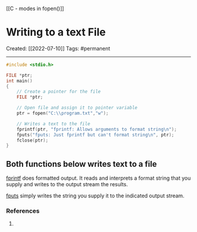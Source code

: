 [[C - modes in fopen()]]

# Writing to a text File
Created:  [[2022-07-10]]
Tags: #permanent 

---
```C
#include <stdio.h>

FILE *ptr;
int main()
{
    // Create a pointer for the file
    FILE *ptr;

    // Open file and assign it to pointer variable
    ptr = fopen("C:\\program.txt","w");

    // Writes a text to the file
    fprintf(ptr, "fprintf: Allows arguments to format string\n");
    fputs("fputs: Just fprintf but can't format string\n", ptr);
    fclose(ptr);
}
```

## Both functions below writes text to a file
[fprintf](http://www.cplusplus.com/reference/clibrary/cstdio/fprintf/) does formatted output. 
It reads and interprets a format string that you supply and writes to the output stream the results. 

[fputs](http://www.cplusplus.com/reference/clibrary/cstdio/fputs/) simply writes the string you supply it to the indicated output stream.











### References
1. 